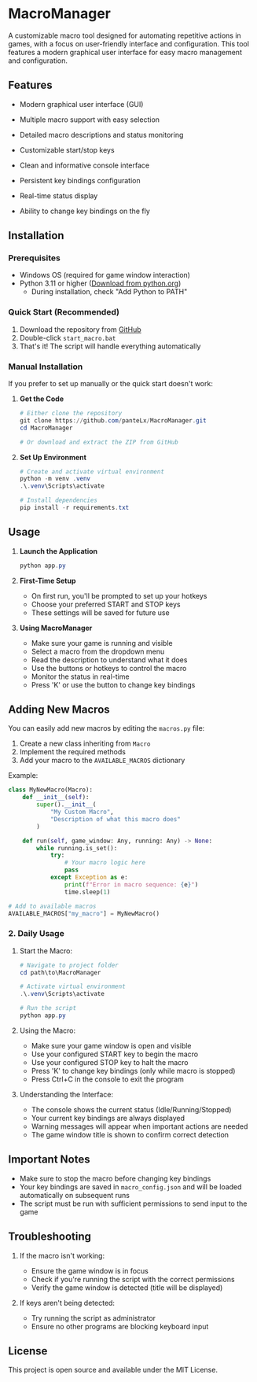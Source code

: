 # MacroManager

A customizable macro tool designed for automating repetitive actions in games, with a focus on user-friendly interface and configuration. This tool features a modern graphical user interface for easy macro management and configuration.

## Features

- Modern graphical user interface (GUI)
- Multiple macro support with easy selection
- Detailed macro descriptions and status monitoring

- Customizable start/stop keys
- Clean and informative console interface
- Persistent key bindings configuration
- Real-time status display
- Ability to change key bindings on the fly

## Installation

### Prerequisites

- Windows OS (required for game window interaction)
- Python 3.11 or higher ([Download from python.org](https://www.python.org/downloads/))
  - During installation, check "Add Python to PATH"

### Quick Start (Recommended)

1. Download the repository from [GitHub](https://github.com/panteLx/MacroManager/)
2. Double-click `start_macro.bat`
3. That's it! The script will handle everything automatically

### Manual Installation

If you prefer to set up manually or the quick start doesn't work:

1. **Get the Code**

   ```powershell
   # Either clone the repository
   git clone https://github.com/panteLx/MacroManager.git
   cd MacroManager

   # Or download and extract the ZIP from GitHub
   ```

2. **Set Up Environment**

   ```powershell
   # Create and activate virtual environment
   python -m venv .venv
   .\.venv\Scripts\activate

   # Install dependencies
   pip install -r requirements.txt
   ```

## Usage

1. **Launch the Application**

   ```powershell
   python app.py
   ```

2. **First-Time Setup**

   - On first run, you'll be prompted to set up your hotkeys
   - Choose your preferred START and STOP keys
   - These settings will be saved for future use

3. **Using MacroManager**
   - Make sure your game is running and visible
   - Select a macro from the dropdown menu
   - Read the description to understand what it does
   - Use the buttons or hotkeys to control the macro
   - Monitor the status in real-time
   - Press 'K' or use the button to change key bindings

## Adding New Macros

You can easily add new macros by editing the `macros.py` file:

1. Create a new class inheriting from `Macro`
2. Implement the required methods
3. Add your macro to the `AVAILABLE_MACROS` dictionary

Example:

```python
class MyNewMacro(Macro):
    def __init__(self):
        super().__init__(
            "My Custom Macro",
            "Description of what this macro does"
        )

    def run(self, game_window: Any, running: Any) -> None:
        while running.is_set():
            try:
                # Your macro logic here
                pass
            except Exception as e:
                print(f"Error in macro sequence: {e}")
                time.sleep(1)

# Add to available macros
AVAILABLE_MACROS["my_macro"] = MyNewMacro()
```

### 2. Daily Usage

1. Start the Macro:

   ```powershell
   # Navigate to project folder
   cd path\to\MacroManager

   # Activate virtual environment
   .\.venv\Scripts\activate

   # Run the script
   python app.py
   ```

2. Using the Macro:

   - Make sure your game window is open and visible
   - Use your configured START key to begin the macro
   - Use your configured STOP key to halt the macro
   - Press 'K' to change key bindings (only while macro is stopped)
   - Press Ctrl+C in the console to exit the program

3. Understanding the Interface:
   - The console shows the current status (Idle/Running/Stopped)
   - Your current key bindings are always displayed
   - Warning messages will appear when important actions are needed
   - The game window title is shown to confirm correct detection

## Important Notes

- Make sure to stop the macro before changing key bindings
- Your key bindings are saved in `macro_config.json` and will be loaded automatically on subsequent runs
- The script must be run with sufficient permissions to send input to the game

## Troubleshooting

1. If the macro isn't working:

   - Ensure the game window is in focus
   - Check if you're running the script with the correct permissions
   - Verify the game window is detected (title will be displayed)

2. If keys aren't being detected:
   - Try running the script as administrator
   - Ensure no other programs are blocking keyboard input

## License

This project is open source and available under the MIT License.
